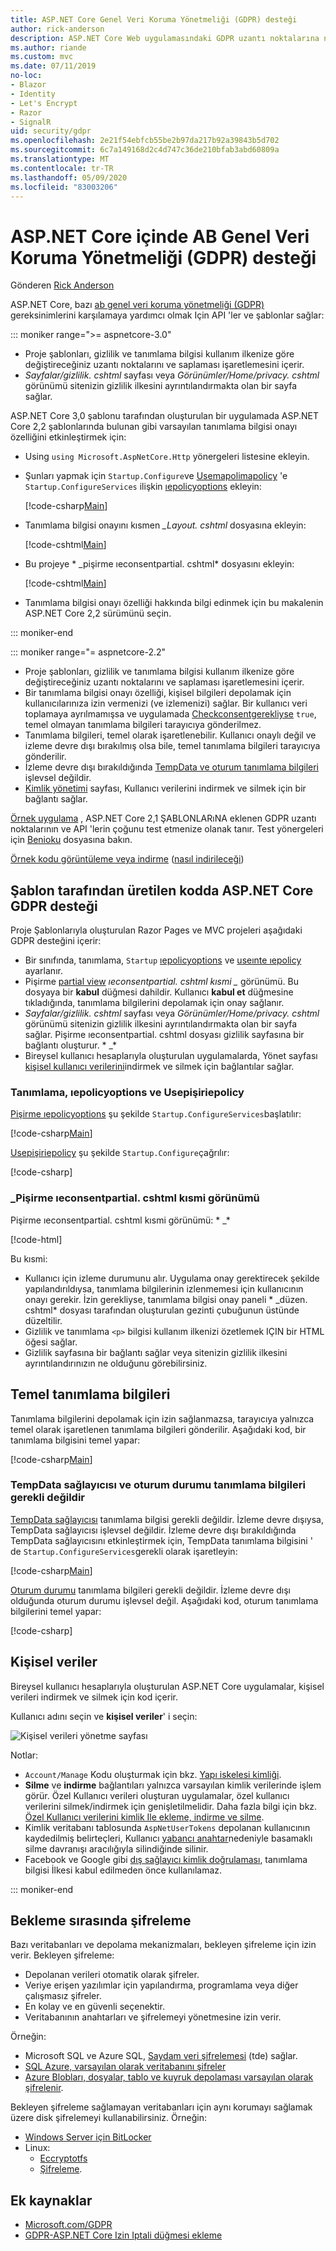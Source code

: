 ```yaml
---
title: ASP.NET Core Genel Veri Koruma Yönetmeliği (GDPR) desteği
author: rick-anderson
description: ASP.NET Core Web uygulamasındaki GDPR uzantı noktalarına nasıl erişebileceğinizi öğrenin.
ms.author: riande
ms.custom: mvc
ms.date: 07/11/2019
no-loc:
- Blazor
- Identity
- Let's Encrypt
- Razor
- SignalR
uid: security/gdpr
ms.openlocfilehash: 2e21f54ebfcb55be2b97da217b92a39843b5d702
ms.sourcegitcommit: 6c7a149168d2c4d747c36de210bfab3abd60809a
ms.translationtype: MT
ms.contentlocale: tr-TR
ms.lasthandoff: 05/09/2020
ms.locfileid: "83003206"
---
```

# <a name="eu-general-data-protection-regulation-gdpr-support-in-aspnet-core"></a>ASP.NET Core içinde AB Genel Veri Koruma Yönetmeliği (GDPR) desteği

Gönderen [Rick Anderson](https://twitter.com/RickAndMSFT)

ASP.NET Core, bazı [ab genel veri koruma yönetmeliği (GDPR)](https://ec.europa.eu/info/law/law-topic/data-protection/reform/what-does-general-data-protection-regulation-gdpr-govern_en) gereksinimlerini karşılamaya yardımcı olmak Için API 'ler ve şablonlar sağlar:

::: moniker range=">= aspnetcore-3.0"

* Proje şablonları, gizlilik ve tanımlama bilgisi kullanım ilkenize göre değiştireceğiniz uzantı noktalarını ve saplaması işaretlemesini içerir.
* *Sayfalar/gizlilik. cshtml* sayfası veya *Görünümler/Home/privacy. cshtml* görünümü sitenizin gizlilik ilkesini ayrıntılandırmakta olan bir sayfa sağlar.

ASP.NET Core 3,0 şablonu tarafından oluşturulan bir uygulamada ASP.NET Core 2,2 şablonlarında bulunan gibi varsayılan tanımlama bilgisi onayı özelliğini etkinleştirmek için:

* Using `using Microsoft.AspNetCore.Http` yönergeleri listesine ekleyin.
* Şunları yapmak için `Startup.Configure`ve [Usemapolimapolicy](/dotnet/api/microsoft.aspnetcore.builder.cookiepolicyappbuilderextensions.usecookiepolicy) 'e `Startup.ConfigureServices` ilişkin [ıepolicyoptions](/dotnet/api/microsoft.aspnetcore.builder.cookiepolicyoptions) ekleyin:

  [!code-csharp[Main](gdpr/sample/RP3.0/Startup.cs?name=snippet1&highlight=12-19,38)]

* Tanımlama bilgisi onayını kısmen *_Layout. cshtml* dosyasına ekleyin:

  [!code-cshtml[Main](gdpr/sample/RP3.0/Pages/Shared/_Layout.cshtml?name=snippet&highlight=4)]

* Bu projeye * \_pişirme ıeconsentpartial. cshtml* dosyasını ekleyin:

  [!code-cshtml[Main](gdpr/sample/RP3.0/Pages/Shared/_CookieConsentPartial.cshtml)]

* Tanımlama bilgisi onayı özelliği hakkında bilgi edinmek için bu makalenin ASP.NET Core 2,2 sürümünü seçin.

::: moniker-end

::: moniker range="= aspnetcore-2.2"

* Proje şablonları, gizlilik ve tanımlama bilgisi kullanım ilkenize göre değiştireceğiniz uzantı noktalarını ve saplaması işaretlemesini içerir.
* Bir tanımlama bilgisi onayı özelliği, kişisel bilgileri depolamak için kullanıcılarınıza izin vermenizi (ve izlemenizi) sağlar. Bir kullanıcı veri toplamaya ayrılmamışsa ve uygulamada [Checkconsentgerekliyse](/dotnet/api/microsoft.aspnetcore.builder.cookiepolicyoptions.checkconsentneeded) `true`, temel olmayan tanımlama bilgileri tarayıcıya gönderilmez.
* Tanımlama bilgileri, temel olarak işaretlenebilir. Kullanıcı onaylı değil ve izleme devre dışı bırakılmış olsa bile, temel tanımlama bilgileri tarayıcıya gönderilir.
* İzleme devre dışı bırakıldığında [TempData ve oturum tanımlama bilgileri](#tempdata) işlevsel değildir.
* [Kimlik yönetimi](#pd) sayfası, Kullanıcı verilerini indirmek ve silmek için bir bağlantı sağlar.

[Örnek uygulama](https://github.com/dotnet/AspNetCore.Docs/tree/live/aspnetcore/security/gdpr/sample) , ASP.NET Core 2,1 ŞABLONLARıNA eklenen GDPR uzantı noktalarının ve API 'lerin çoğunu test etmenize olanak tanır. Test yönergeleri için [Benioku](https://github.com/dotnet/AspNetCore.Docs/tree/live/aspnetcore/security/gdpr/sample) dosyasına bakın.

[Örnek kodu görüntüleme veya indirme](https://github.com/dotnet/AspNetCore.Docs/tree/live/aspnetcore/security/gdpr/sample) ([nasıl indirileceği](xref:index#how-to-download-a-sample))

## <a name="aspnet-core-gdpr-support-in-template-generated-code"></a>Şablon tarafından üretilen kodda ASP.NET Core GDPR desteği

Proje Şablonlarıyla oluşturulan Razor Pages ve MVC projeleri aşağıdaki GDPR desteğini içerir:

* Bir sınıfında, tanımlama, `Startup` [ıepolicyoptions](/dotnet/api/microsoft.aspnetcore.builder.cookiepolicyoptions) ve [useınte ıepolicy](/dotnet/api/microsoft.aspnetcore.builder.cookiepolicyappbuilderextensions.usecookiepolicy) ayarlanır.
* Pişirme [partial view](xref:mvc/views/tag-helpers/builtin-th/partial-tag-helper) *ıeconsentpartial. cshtml kısmi \_* görünümü. Bu dosyaya bir **kabul** düğmesi dahildir. Kullanıcı **kabul et** düğmesine tıkladığında, tanımlama bilgilerini depolamak için onay sağlanır.
* *Sayfalar/gizlilik. cshtml* sayfası veya *Görünümler/Home/privacy. cshtml* görünümü sitenizin gizlilik ilkesini ayrıntılandırmakta olan bir sayfa sağlar. Pişirme ıeconsentpartial. cshtml dosyası gizlilik sayfasına bir bağlantı oluşturur. * \_*
* Bireysel kullanıcı hesaplarıyla oluşturulan uygulamalarda, Yönet sayfası [kişisel kullanıcı verilerini](#pd)indirmek ve silmek için bağlantılar sağlar.

### <a name="cookiepolicyoptions-and-usecookiepolicy"></a>Tanımlama, ıepolicyoptions ve Usepişiriepolicy

[Pişirme ıepolicyoptions](/dotnet/api/microsoft.aspnetcore.builder.cookiepolicyoptions) şu şekilde `Startup.ConfigureServices`başlatılır:

[!code-csharp[Main](gdpr/sample/Startup.cs?name=snippet1&highlight=14-20)]

[Usepişiriepolicy](/dotnet/api/microsoft.aspnetcore.builder.cookiepolicyappbuilderextensions.usecookiepolicy) şu şekilde `Startup.Configure`çağrılır:

[!code-csharp[](gdpr/sample/Startup.cs?name=snippet1&highlight=51)]

### <a name="_cookieconsentpartialcshtml-partial-view"></a>\_Pişirme ıeconsentpartial. cshtml kısmi görünümü

Pişirme ıeconsentpartial. cshtml kısmi görünümü: * \_*

[!code-html[](gdpr/sample/RP2.2/Pages/Shared/_CookieConsentPartial.cshtml)]

Bu kısmi:

* Kullanıcı için izleme durumunu alır. Uygulama onay gerektirecek şekilde yapılandırıldıysa, tanımlama bilgilerinin izlenmemesi için kullanıcının onayı gerekir. İzin gerekliyse, tanımlama bilgisi onay paneli * \_düzen. cshtml* dosyası tarafından oluşturulan gezinti çubuğunun üstünde düzeltilir.
* Gizlilik ve tanımlama `<p>` bilgisi kullanım ilkenizi özetlemek IÇIN bir HTML öğesi sağlar.
* Gizlilik sayfasına bir bağlantı sağlar veya sitenizin gizlilik ilkesini ayrıntılandırınızın ne olduğunu görebilirsiniz.

## <a name="essential-cookies"></a>Temel tanımlama bilgileri

Tanımlama bilgilerini depolamak için izin sağlanmazsa, tarayıcıya yalnızca temel olarak işaretlenen tanımlama bilgileri gönderilir. Aşağıdaki kod, bir tanımlama bilgisini temel yapar:

[!code-csharp[Main](gdpr/sample/RP2.2/Pages/Cookie.cshtml.cs?name=snippet1&highlight=5)]

<a name="tempdata"></a>

### <a name="tempdata-provider-and-session-state-cookies-arent-essential"></a>TempData sağlayıcısı ve oturum durumu tanımlama bilgileri gerekli değildir

[TempData sağlayıcısı](xref:fundamentals/app-state#tempdata) tanımlama bilgisi gerekli değildir. İzleme devre dışıysa, TempData sağlayıcısı işlevsel değildir. İzleme devre dışı bırakıldığında TempData sağlayıcısını etkinleştirmek için, TempData tanımlama bilgisini ' de `Startup.ConfigureServices`gerekli olarak işaretleyin:

[!code-csharp[Main](gdpr/sample/RP2.2/Startup.cs?name=snippet1)]

[Oturum durumu](xref:fundamentals/app-state) tanımlama bilgileri gerekli değildir. İzleme devre dışı olduğunda oturum durumu işlevsel değil. Aşağıdaki kod, oturum tanımlama bilgilerini temel yapar:

[!code-csharp[](gdpr/sample/RP2.2/Startup.cs?name=snippet2)]

<a name="pd"></a>

## <a name="personal-data"></a>Kişisel veriler

Bireysel kullanıcı hesaplarıyla oluşturulan ASP.NET Core uygulamalar, kişisel verileri indirmek ve silmek için kod içerir.

Kullanıcı adını seçin ve **kişisel veriler**' i seçin:

![Kişisel verileri yönetme sayfası](gdpr/_static/pd.png)

Notlar:

* `Account/Manage` Kodu oluşturmak için bkz. [Yapı iskelesi kimliği](xref:security/authentication/scaffold-identity).
* **Silme** ve **indirme** bağlantıları yalnızca varsayılan kimlik verilerinde işlem görür. Özel Kullanıcı verileri oluşturan uygulamalar, özel kullanıcı verilerini silmek/indirmek için genişletilmelidir. Daha fazla bilgi için bkz. [Özel Kullanıcı verilerini kimlik Ile ekleme, indirme ve silme](xref:security/authentication/add-user-data).
* Kimlik veritabanı tablosunda `AspNetUserTokens` depolanan kullanıcının kaydedilmiş belirteçleri, Kullanıcı [yabancı anahtar](https://github.com/aspnet/Identity/blob/release/2.1/src/EF/IdentityUserContext.cs#L152)nedeniyle basamaklı silme davranışı aracılığıyla silindiğinde silinir.
* Facebook ve Google gibi [dış sağlayıcı kimlik doğrulaması](xref:security/authentication/social/index), tanımlama bilgisi İlkesi kabul edilmeden önce kullanılamaz.

::: moniker-end

## <a name="encryption-at-rest"></a>Bekleme sırasında şifreleme

Bazı veritabanları ve depolama mekanizmaları, bekleyen şifreleme için izin verir. Bekleyen şifreleme:

* Depolanan verileri otomatik olarak şifreler.
* Veriye erişen yazılımlar için yapılandırma, programlama veya diğer çalışmasız şifreler.
* En kolay ve en güvenli seçenektir.
* Veritabanının anahtarları ve şifrelemeyi yönetmesine izin verir.

Örneğin:

* Microsoft SQL ve Azure SQL, [Saydam veri şifrelemesi](/sql/relational-databases/security/encryption/transparent-data-encryption) (tde) sağlar.
* [SQL Azure, varsayılan olarak veritabanını şifreler](https://azure.microsoft.com/updates/newly-created-azure-sql-databases-encrypted-by-default/)
* [Azure Blobları, dosyalar, tablo ve kuyruk depolaması varsayılan olarak şifrelenir](https://azure.microsoft.com/blog/announcing-default-encryption-for-azure-blobs-files-table-and-queue-storage/).

Bekleyen şifreleme sağlamayan veritabanları için aynı korumayı sağlamak üzere disk şifrelemeyi kullanabilirsiniz. Örneğin:

* [Windows Server için BitLocker](/windows/security/information-protection/bitlocker/bitlocker-how-to-deploy-on-windows-server)
* Linux:
  * [Eccryptotfs](https://launchpad.net/ecryptfs)
  * [Şifreleme](https://github.com/vgough/encfs).

## <a name="additional-resources"></a>Ek kaynaklar

* [Microsoft.com/GDPR](https://www.microsoft.com/trustcenter/Privacy/GDPR)
* [GDPR-ASP.NET Core Izin Iptali düğmesi ekleme](https://www.joeaudette.com/blog/2018/08/28/gdpr---adding-a-revoke-consent-button-in-aspnet-core)
